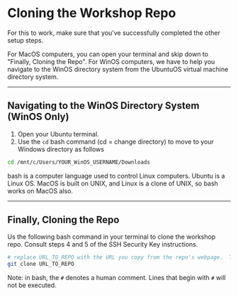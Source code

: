 # Cloning the Workshop Repo

For this to work, make sure that you've successfully completed the other setup steps. 

For MacOS computers, you can open your terminal and skip down to "Finally, Cloning the Repo".  For WinOS computers, we have to help you navigate to the WinOS directory system from the UbuntuOS virtual machine directory system.

---

## Navigating to the WinOS Directory System (WinOS Only)

1. Open your Ubuntu terminal. 
2. Use the `cd` bash command (cd = change directory) to move to your Windows directory as follows

  ```bash
  cd /mnt/c/Users/YOUR_WinOS_USERNAME/Downloads
  ```
  
  bash is a computer language used to control Linux computers. Ubuntu is a Linux OS.  MacOS is built on UNIX, and Linux is a clone of UNIX, so bash works on MacOS also.
  
---

## Finally, Cloning the Repo

Us the following bash command in your terminal to clone the workshop repo.  Consult steps 4 and 5 of the SSH Security Key instructions.

  ```bash
  # replace URL_TO_REPO with the URL you copy from the repo's webpage.  There is a green "Code" button that you select, then select "SSH", then copy the URL.
  git clone URL_TO_REPO
  ```
  
Note: in bash, the `#` denotes a human comment.  Lines that begin with `#` will not be executed.

